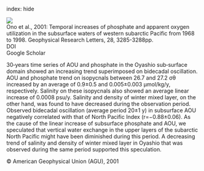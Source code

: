 index: hide

<div class="Citation">
    <div class="Citation-thumb CitationThumb-linked"  data-href="https://doi.org/10.1029/2001gl012948">
      <img src="https://static.claimspace.cloud/climate-study-static/refs/thumbs/10/Ono_et_al_2001-thumb.png" />
    </div>

  <div class="Citation-body">
    <div class="Citation-text">Ono et al., 2001: Temporal increases of phosphate and apparent oxygen utilization in the subsurface waters of western subarctic Pacific from 1968 to 1998. <span class="Article-journal">Geophysical Research Letters, </span><span class="Article-volume">28, </span>3285-3288pp.</div>
    <div class="Citation-links">
      <div class="CitationLink" data-href="https://doi.org/10.1029/2001gl012948">
        <div class="CitationLink-icon CitationLink-Doi"></div>
        <div class="CitationLink-text">DOI</div>
      </div>
      <div class="CitationLink" data-href="https://scholar.google.com/scholar?q=10.1029/2001gl012948">
        <div class="CitationLink-icon CitationLink-Scholar"></div>
        <div class="CitationLink-text">Google Scholar</div>
      </div>
    </div>
  </div>
</div>

30‐years time series of AOU and phosphate in the Oyashio sub‐surface domain showed an increasing trend superimposed on bidecadal oscillation. AOU and phosphate trend on isopycnals between 26.7 and 27.2 σθ increased by an average of 0.9±0.5 and 0.005±0.003 µmol/kg/y, respectively. Salinity on these isopycnals also showed an average linear increase of 0.0008 psu/y. Salinity and density of winter mixed layer, on the other hand, was found to have decreased during the observation period. Observed bidecadal oscillation (average period 20±1 y) in subsurface AOU negatively correlated with that of North Pacific Index (r=−0.88±0.06). As the cause of the linear increase of subsurface phosphate and AOU, we speculated that vertical water exchange in the upper layers of the subarctic North Pacific might have been diminished during this period. A decreasing trend of salinity and density of winter mixed layer in Oyashio that was observed during the same period supported this speculation.

<div class="Citation-copy">
&copy; American Geophysical Union (AGU), 2001
</div>